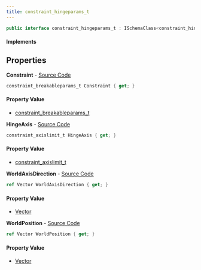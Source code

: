 ```yaml
---
title: constraint_hingeparams_t
---
```


```csharp
public interface constraint_hingeparams_t : ISchemaClass<constraint_hingeparams_t>, ISchemaField, ISchemaClass, INativeHandle
```

#### Implements

## Properties

**Constraint** - [Source Code](https://github.com/swiftly-solution/swiftlys2/blob/main/managed/src/SwiftlyS2.Generated/Schemas/Interfaces/constraint_hingeparams_t.cs#L22)

```csharp
constraint_breakableparams_t Constraint { get; }
```

#### Property Value

- [constraint_breakableparams_t](/docs/api/shared/schemadefinitions/constraint_breakableparams_t)

**HingeAxis** - [Source Code](https://github.com/swiftly-solution/swiftlys2/blob/main/managed/src/SwiftlyS2.Generated/Schemas/Interfaces/constraint_hingeparams_t.cs#L20)

```csharp
constraint_axislimit_t HingeAxis { get; }
```

#### Property Value

- [constraint_axislimit_t](/docs/api/shared/schemadefinitions/constraint_axislimit_t)

**WorldAxisDirection** - [Source Code](https://github.com/swiftly-solution/swiftlys2/blob/main/managed/src/SwiftlyS2.Generated/Schemas/Interfaces/constraint_hingeparams_t.cs#L18)

```csharp
ref Vector WorldAxisDirection { get; }
```

#### Property Value

- [Vector](/docs/api/shared/natives/vector)

**WorldPosition** - [Source Code](https://github.com/swiftly-solution/swiftlys2/blob/main/managed/src/SwiftlyS2.Generated/Schemas/Interfaces/constraint_hingeparams_t.cs#L16)

```csharp
ref Vector WorldPosition { get; }
```

#### Property Value

- [Vector](/docs/api/shared/natives/vector)

